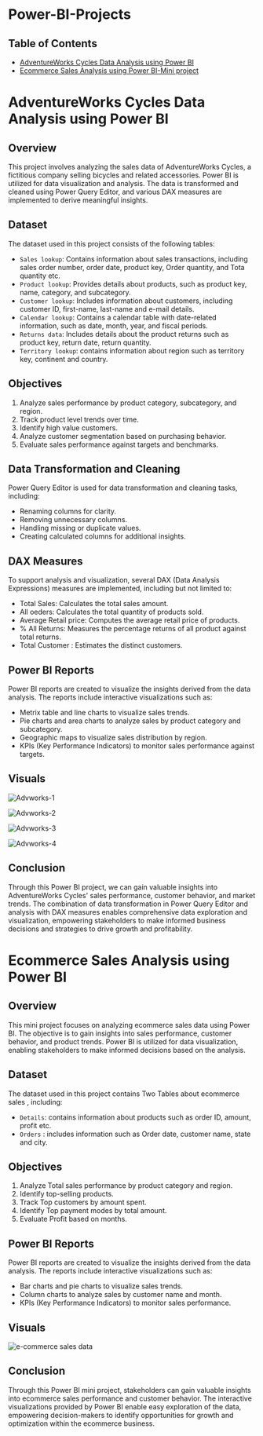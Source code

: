 # Power-BI-Projects
## Table of Contents
  - [AdventureWorks Cycles Data Analysis using Power BI](#adventureworks-cycles-data-analysis-using-power-bi)
  - [Ecommerce Sales Analysis using Power BI-Mini project](#ecommerce-sales-analysis-using-power-bi)

# AdventureWorks Cycles Data Analysis using Power BI

## Overview
This project involves analyzing the sales data of AdventureWorks Cycles, a fictitious company selling bicycles and related accessories. Power BI is utilized for data visualization and analysis. The data is transformed and cleaned using Power Query Editor, and various DAX measures are implemented to derive meaningful insights.

## Dataset
The dataset used in this project consists of the following tables:
- `Sales lookup`: Contains information about sales transactions, including sales order number, order date, product key, Order quantity, and Tota quantity etc.
- `Product lookup`: Provides details about products, such as product key, name, category, and subcategory.
- `Customer lookup`: Includes information about customers, including customer ID, first-name, last-name and e-mail details.
- `Calendar lookup`: Contains a calendar table with date-related information, such as date, month, year, and fiscal periods.
- `Returns data`: Includes details about the product returns such as product key, return date, return quantity.
- `Territory lookup`: contains information about region such as territory key, continent and country.

## Objectives
1. Analyze sales performance by product category, subcategory, and region.
2. Track product level trends over time.
3. Identify high value customers.
4. Analyze customer segmentation based on purchasing behavior.
5. Evaluate sales performance against targets and benchmarks.

## Data Transformation and Cleaning
Power Query Editor is used for data transformation and cleaning tasks, including:
- Renaming columns for clarity.
- Removing unnecessary columns.
- Handling missing or duplicate values.
- Creating calculated columns for additional insights.

## DAX Measures
To support analysis and visualization, several DAX (Data Analysis Expressions) measures are implemented, including but not limited to:
- Total Sales: Calculates the total sales amount.
- All oeders: Calculates the total quantity of products sold.
- Average Retail price: Computes the average retail price of products.
- % All Returns: Measures the percentage returns of all product against total returns.
- Total Customer : Estimates the distinct customers.

## Power BI Reports
Power BI reports are created to visualize the insights derived from the data analysis. The reports include interactive visualizations such as:
- Metrix table and line charts to visualize sales trends.
- Pie charts and area charts to analyze sales by product category and subcategory.
- Geographic maps to visualize sales distribution by region.
- KPIs (Key Performance Indicators) to monitor sales performance against targets.

## Visuals
 ![Advworks-1](https://github.com/Gituservaish/Power-BI-Projects/assets/160588103/1d493b1c-6342-434f-8755-833fff26e1a8)

 ![Advworks-2](https://github.com/Gituservaish/Power-BI-Projects/assets/160588103/a7c1cffe-0180-449d-a7d9-fe49ab7cf59c)

 ![Advworks-3](https://github.com/Gituservaish/Power-BI-Projects/assets/160588103/14be4a73-3805-4d5b-bdd7-671a12bf8026)

 ![Advworks-4](https://github.com/Gituservaish/Power-BI-Projects/assets/160588103/9f3ba6dc-ab57-4bff-a242-ecce698c42b7)


## Conclusion
Through this Power BI project, we can gain valuable insights into AdventureWorks Cycles' sales performance, customer behavior, and market trends. The combination of data transformation in Power Query Editor and analysis with DAX measures enables comprehensive data exploration and visualization, empowering stakeholders to make informed business decisions and strategies to drive growth and profitability.


# Ecommerce Sales Analysis using Power BI

## Overview
This mini project focuses on analyzing ecommerce sales data using Power BI. The objective is to gain insights into sales performance, customer behavior, and product trends. Power BI is utilized for data visualization, enabling stakeholders to make informed decisions based on the analysis.

## Dataset
The dataset used in this project contains Two Tables about ecommerce sales , including:
- `Details`: contains information about products such as order ID, amount, profit etc.
- `Orders` : includes information such as Order date, customer name, state and city.

## Objectives
1. Analyze Total sales performance by product category and region.
2. Identify top-selling products.
3. Track Top customers by amount spent.
4. Identify Top payment modes by total amount.
5. Evaluate Profit based on months.

## Power BI Reports
Power BI reports are created to visualize the insights derived from the data analysis. The reports include interactive visualizations such as:
- Bar charts and pie charts to visualize sales trends.
- Column charts to analyze sales by customer name and month.
- KPIs (Key Performance Indicators) to monitor sales performance.

## Visuals
![e-commerce sales data](https://github.com/Gituservaish/Power-BI-Projects/assets/160588103/24482b54-756a-4e9a-b62a-a8102a2382b2)

## Conclusion
Through this Power BI mini project, stakeholders can gain valuable insights into ecommerce sales performance and customer behavior. The interactive visualizations provided by Power BI enable easy exploration of the data, empowering decision-makers to identify opportunities for growth and optimization within the ecommerce business.
